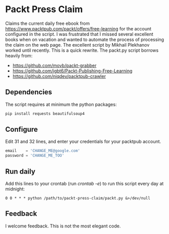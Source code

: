 # Packt Press Claim

Claims the current daily free ebook from https://www.packtpub.com/packt/offers/free-learning for the account configured in the script. I was frustrated that I missed several excellent books when on vacation and wanted to automate the process of processing the claim on the web page. The excellent script by Mikhail Plekhanov worked until recently. This is a quick rewrite. The packt.py script borrows heavily from:
 * https://github.com/movb/packt-grabber
 * https://github.com/igbt6/Packt-Publishing-Free-Learning
 * https://github.com/niqdev/packtpub-crawler

## Dependencies

The script requires at minimum the python packages:

```sh
pip install requests beautifulsoup4
```

## Configure

Edit 31 and 32 lines, and enter your credentials for your packtpub account.

```python
email    = 'CHANGE_ME@google.com'
password = 'CHANGE_ME_TOO'
```

## Run daily

Add this lines to your crontab (run _crontab -e_) to run this script every day at midnight:
```
0 0 * * * python /path/to/packt-press-claim/packt.py &>/dev/null
```

## Feedback

I welcome feedback. This is not the most elegant code.
